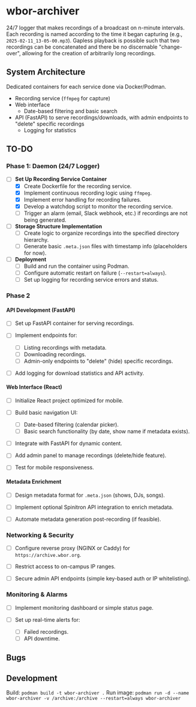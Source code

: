 # wbor-archiver

24/7 logger that makes recordings of a broadcast on n-minute intervals. Each recording is named according to the time it began capturing (e.g., `2025-02-11_13-05-00.mp3`). Gapless playback is possible such that two recordings can be concatenated and there be no discernable "change-over", allowing for the creation of arbitrarily long recordings.

## System Architecture

Dedicated containers for each service done via Docker/Podman.

* Recording service (`ffmpeg` for capture)
* Web interface
  * Date-based filtering and basic search
* API (FastAPI) to serve recordings/downloads, with admin endpoints to "delete" specific recordings
  * Logging for statistics

## TO-DO

### Phase 1: Daemon (24/7 Logger)

* [ ] **Set Up Recording Service Container**
  * [x] Create Dockerfile for the recording service.
  * [x] Implement continuous recording logic using `ffmpeg`.
  * [x] Implement error handling for recording failures.
  * [x] Develop a watchdog script to monitor the recording service.
  * [ ] Trigger an alarm (email, Slack webhook, etc.) if recordings are not being generated.

* [ ] **Storage Structure Implementation**
  * [ ] Create logic to organize recordings into the specified directory hierarchy.
  * [ ] Generate basic `.meta.json` files with timestamp info (placeholders for now).

* [ ] **Deployment**
  * [ ] Build and run the container using Podman.
  * [ ] Configure automatic restart on failure (`--restart=always`).
  * [ ] Set up logging for recording service errors and status.

### Phase 2

#### API Development (FastAPI)

* [ ] Set up FastAPI container for serving recordings.

* [ ] Implement endpoints for:
  * [ ] Listing recordings with metadata.
  * [ ] Downloading recordings.
  * [ ] Admin-only endpoints to "delete" (hide) specific recordings.
* [ ] Add logging for download statistics and API activity.

#### Web Interface (React)

* [ ] Initialize React project optimized for mobile.

* [ ] Build basic navigation UI:
  * [ ] Date-based filtering (calendar picker).
  * [ ] Basic search functionality (by date, show name if metadata exists).
* [ ] Integrate with FastAPI for dynamic content.
* [ ] Add admin panel to manage recordings (delete/hide feature).
* [ ] Test for mobile responsiveness.

#### Metadata Enrichment

* [ ] Design metadata format for `.meta.json` (shows, DJs, songs).

* [ ] Implement optional Spinitron API integration to enrich metadata.
* [ ] Automate metadata generation post-recording (if feasible).

### Networking & Security

* [ ] Configure reverse proxy (NGINX or Caddy) for `https://archive.wbor.org`.

* [ ] Restrict access to on-campus IP ranges.
* [ ] Secure admin API endpoints (simple key-based auth or IP whitelisting).

### Monitoring & Alarms

* [ ] Implement monitoring dashboard or simple status page.

* [ ] Set up real-time alerts for:
  * [ ] Failed recordings.
  * [ ] API downtime.

## Bugs

## Development

Build: `podman build -t wbor-archiver .`
Run image: `podman run -d --name wbor-archiver -v /archive:/archive --restart=always wbor-archiver`
